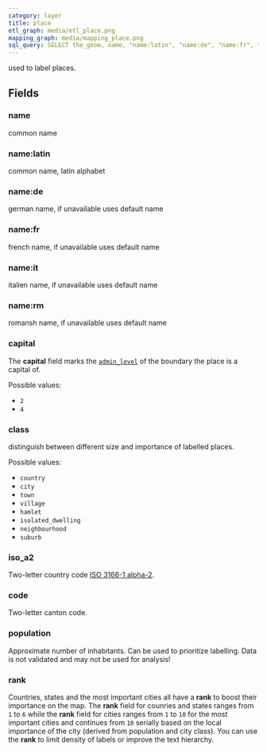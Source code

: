 ```yaml
---
category: layer
title: place
etl_graph: media/etl_place.png
mapping_graph: media/mapping_place.png
sql_query: SELECT the_geom, name, "name:latin", "name:de", "name:fr", "name:it", "name:rm", class, rank, capital, iso_a2, code, population FROM lbm.layer_place(ST_SetSRID('BOX3D(-20037508.34 -20037508.34, 20037508.34 20037508.34)'::box3d, 3857 ), 14, 1)
---
```

used to label places.

## Fields

### name

common name

### name:latin

common name, latin alphabet

### name:de

german name, if unavailable uses default name

### name:fr

french name, if unavailable uses default name

### name:it

italien name, if unavailable uses default name

### name:rm

romansh name, if unavailable uses default name

### capital

The **capital** field marks the
[`admin_level`](http://wiki.openstreetmap.org/wiki/Tag:boundary%3Dadministrative#admin_level)
of the boundary the place is a capital of.

Possible values:

- `2`
- `4`


### class

distinguish between different size and importance of labelled places.

Possible values:

- `country`
- `city`
- `town`
- `village`
- `hamlet`
- `isolated_dwelling`
- `neighbourhood`
- `suburb`


### iso_a2

Two-letter country code [ISO 3166-1 alpha-2](https://en.wikipedia.org/wiki/ISO_3166-1_alpha-2).

### code

Two-letter canton code.

### population

Approximate number of inhabitants. Can be used to prioritize labelling. Data is not validated and may not be used for analysis!

### rank

Countries, states and the most important cities all have a
**rank** to boost their importance on the map.
The **rank** field for counries and states ranges from
`1` to `6` while the **rank** field for cities ranges from
`1` to `10` for the most important cities
and continues from `10` serially based on the
local importance of the city (derived from population and city class).
You can use the **rank** to limit density of labels or improve
the text hierarchy.




